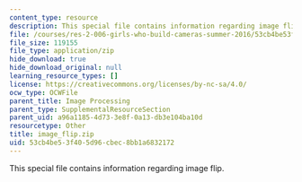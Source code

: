 ```yaml
---
content_type: resource
description: This special file contains information regarding image flip.
file: /courses/res-2-006-girls-who-build-cameras-summer-2016/53cb4be53f405d96cbec8bb1a6832172_image_flip.zip
file_size: 119155
file_type: application/zip
hide_download: true
hide_download_original: null
learning_resource_types: []
license: https://creativecommons.org/licenses/by-nc-sa/4.0/
ocw_type: OCWFile
parent_title: Image Processing
parent_type: SupplementalResourceSection
parent_uid: a96a1185-4d73-3e8f-0a13-db3e104ba10d
resourcetype: Other
title: image_flip.zip
uid: 53cb4be5-3f40-5d96-cbec-8bb1a6832172
---
```

This special file contains information regarding image flip.